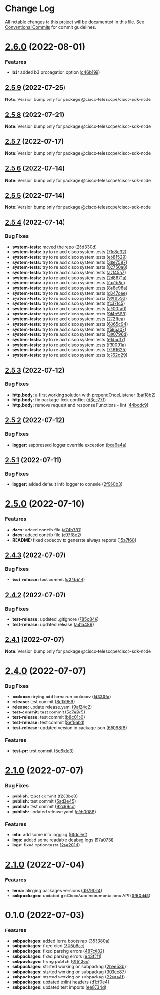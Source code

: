 # Change Log

All notable changes to this project will be documented in this file.
See [Conventional Commits](https://conventionalcommits.org) for commit guidelines.

# [2.6.0](https://github.com/cisco-open/otel-js/compare/@cisco-telescope/cisco-sdk-node@2.5.9...@cisco-telescope/cisco-sdk-node@2.6.0) (2022-08-01)


### Features

* **b3:** added b3 propagation option ([c46b199](https://github.com/cisco-open/otel-js/commit/c46b199bbee3fbf23ff7987d81e13691f2812ea6))





## [2.5.9](https://github.com/cisco-open/otel-js/compare/@cisco-telescope/cisco-sdk-node@2.5.8...@cisco-telescope/cisco-sdk-node@2.5.9) (2022-07-25)

**Note:** Version bump only for package @cisco-telescope/cisco-sdk-node





## [2.5.8](https://github.com/cisco-open/otel-js/compare/@cisco-telescope/cisco-sdk-node@2.5.7...@cisco-telescope/cisco-sdk-node@2.5.8) (2022-07-21)

**Note:** Version bump only for package @cisco-telescope/cisco-sdk-node





## [2.5.7](https://github.com/cisco-open/otel-js/compare/@cisco-telescope/cisco-sdk-node@2.5.6...@cisco-telescope/cisco-sdk-node@2.5.7) (2022-07-17)

**Note:** Version bump only for package @cisco-telescope/cisco-sdk-node

## [2.5.6](https://github.com/cisco-open/otel-js/compare/@cisco-telescope/cisco-sdk-node@2.5.5...@cisco-telescope/cisco-sdk-node@2.5.6) (2022-07-14)

**Note:** Version bump only for package @cisco-telescope/cisco-sdk-node

## [2.5.5](https://github.com/cisco-open/otel-js/compare/@cisco-telescope/cisco-sdk-node@2.5.4...@cisco-telescope/cisco-sdk-node@2.5.5) (2022-07-14)

**Note:** Version bump only for package @cisco-telescope/cisco-sdk-node

## [2.5.4](https://github.com/cisco-open/otel-js/compare/@cisco-telescope/cisco-sdk-node@2.5.3...@cisco-telescope/cisco-sdk-node@2.5.4) (2022-07-14)

### Bug Fixes

- **system-tests:** moved the repo ([26d330d](https://github.com/cisco-open/otel-js/commit/26d330db4ebc947afb178a7e61e7f3ffc3c9f191))
- **system-tests:** try to re add cisco system tests ([71c8c32](https://github.com/cisco-open/otel-js/commit/71c8c32b00e27527fd2b30886da2f81e9de11b99))
- **system-tests:** try to re add cisco system tests ([eb81529](https://github.com/cisco-open/otel-js/commit/eb81529457add9fa4b66f2a80ec5cd7445d5830e))
- **system-tests:** try to re add cisco system tests ([38e7587](https://github.com/cisco-open/otel-js/commit/38e75876dcc4bfdb141742145ecbc103aaa4d08b))
- **system-tests:** try to re add cisco system tests ([82750a8](https://github.com/cisco-open/otel-js/commit/82750a80bcfe1733134f8bed9bc214bb0109f238))
- **system-tests:** try to re add cisco system tests ([a2f45a7](https://github.com/cisco-open/otel-js/commit/a2f45a7c391e3d7b9ce28a20335246449f37f554))
- **system-tests:** try to re add cisco system tests ([2d8671a](https://github.com/cisco-open/otel-js/commit/2d8671af50fa598d0ef1cd92a1944a4d2f4ea433))
- **system-tests:** try to re add cisco system tests ([fac1b8c](https://github.com/cisco-open/otel-js/commit/fac1b8c6f141f248f448b4e346481b6919bcf298))
- **system-tests:** try to re add cisco system tests ([8a8e98a](https://github.com/cisco-open/otel-js/commit/8a8e98a1fd56ec010b1457c9ac3e698f803504a7))
- **system-tests:** try to re add cisco system tests ([d347cee](https://github.com/cisco-open/otel-js/commit/d347ceedc26478d6cca12e4c87846b1096a60af9))
- **system-tests:** try to re add cisco system tests ([99f859d](https://github.com/cisco-open/otel-js/commit/99f859d611a1ac4f298fa48bcf79b4e1ec0acf3e))
- **system-tests:** try to re add cisco system tests ([fc37fc5](https://github.com/cisco-open/otel-js/commit/fc37fc582712dd7c4130b3323a04f549b2463b19))
- **system-tests:** try to re add cisco system tests ([a900fa0](https://github.com/cisco-open/otel-js/commit/a900fa079106e43078278917786c99a86faf3c80))
- **system-tests:** try to re add cisco system tests ([9f4b568](https://github.com/cisco-open/otel-js/commit/9f4b568419b91f21db2c3469cdb112744edcdd8a))
- **system-tests:** try to re add cisco system tests ([272ffea](https://github.com/cisco-open/otel-js/commit/272ffea3ab107aa99b193f5a167390af4485c892))
- **system-tests:** try to re add cisco system tests ([6365c94](https://github.com/cisco-open/otel-js/commit/6365c94b3ae47684875d2d4f6a2f4d6788bbb36a))
- **system-tests:** try to re add cisco system tests ([f595a07](https://github.com/cisco-open/otel-js/commit/f595a07f7b6e46aa328ef2037c688f8041d3066f))
- **system-tests:** try to re add cisco system tests ([300796d](https://github.com/cisco-open/otel-js/commit/300796da006c1352698c0f7094267889979d5433))
- **system-tests:** try to re add cisco system tests ([e1d5df7](https://github.com/cisco-open/otel-js/commit/e1d5df7893910ebddc9867f48e7b3c0a455e1901))
- **system-tests:** try to re add cisco system tests ([f30091a](https://github.com/cisco-open/otel-js/commit/f30091a744c83c1f8ee6e55802cbda495cc056a7))
- **system-tests:** try to re add cisco system tests ([7361625](https://github.com/cisco-open/otel-js/commit/7361625f314ca9db9eb55db2a75fdb81cf0c1a21))
- **system-tests:** try to re add cisco system tests ([c762d29](https://github.com/cisco-open/otel-js/commit/c762d29711a7e136a714852a909df8a69373f616))

## [2.5.3](https://github.com/cisco-open/otel-js/compare/@cisco-telescope/cisco-sdk-node@2.5.2...@cisco-telescope/cisco-sdk-node@2.5.3) (2022-07-12)

### Bug Fixes

- **http.body:** a first working solution with prependOnceListener ([baf18b2](https://github.com/cisco-open/otel-js/commit/baf18b2998c4ecf8663feb023011efe90d35694c))
- **http.body:** fix package-lock conflict ([d3ce77f](https://github.com/cisco-open/otel-js/commit/d3ce77f6569a747c740c1170b56bbef434dee3d0))
- **http.body:** remove request and response Functions - lint ([44bcdc9](https://github.com/cisco-open/otel-js/commit/44bcdc982d13125cb2725e1fbacc93acfba1420c))

## [2.5.2](https://github.com/cisco-open/otel-js/compare/@cisco-telescope/cisco-sdk-node@2.5.1...@cisco-telescope/cisco-sdk-node@2.5.2) (2022-07-12)

### Bug Fixes

- **logger:** suppressed logger override exception ([bda6a4a](https://github.com/cisco-open/otel-js/commit/bda6a4a739933d2b68134e75952c8f3a8d5f5b2a))

## [2.5.1](https://github.com/cisco-open/otel-js/compare/@cisco-telescope/cisco-sdk-node@2.5.0...@cisco-telescope/cisco-sdk-node@2.5.1) (2022-07-11)

### Bug Fixes

- **logger:** added default info logger to console ([2f960b3](https://github.com/cisco-open/otel-js/commit/2f960b3b6dc71c18b084088cc5721125ab776594))

# [2.5.0](https://github.com/cisco-open/otel-js/compare/@cisco-telescope/cisco-sdk-node@2.4.3...@cisco-telescope/cisco-sdk-node@2.5.0) (2022-07-10)

### Features

- **docs:** added contrib file ([e74b787](https://github.com/cisco-open/otel-js/commit/e74b787fc508632de6bd45bc1a6ba82485d8352b))
- **docs:** added contrib file ([e97f8e2](https://github.com/cisco-open/otel-js/commit/e97f8e2ce8d8b955a5dd9019ebc68ffa76de2e7a))
- **README:** fixed codecov to generate always reports ([15a7f68](https://github.com/cisco-open/otel-js/commit/15a7f68a909983f625d85b3b276e63816319e982))

## [2.4.3](https://github.com/cisco-open/otel-js/compare/@cisco-telescope/cisco-sdk-node@2.4.2...@cisco-telescope/cisco-sdk-node@2.4.3) (2022-07-07)

### Bug Fixes

- **test-release:** test commit ([e24bb14](https://github.com/cisco-open/otel-js/commit/e24bb14936ce7a21ea0615061e248db1cb7f5a49))

## [2.4.2](https://github.com/cisco-open/otel-js/compare/@cisco-telescope/cisco-sdk-node@2.4.1...@cisco-telescope/cisco-sdk-node@2.4.2) (2022-07-07)

### Bug Fixes

- **test-release:** updated .gitignore ([785c846](https://github.com/cisco-open/otel-js/commit/785c8465be5c1094736c5e360ba023a63d1b37ee))
- **test-release:** updated release ([a41a489](https://github.com/cisco-open/otel-js/commit/a41a48915d6a4703a6a3297f430d731a11c4bc73))

## [2.4.1](https://github.com/cisco-open/otel-js/compare/@cisco-telescope/cisco-sdk-node@2.4.0...@cisco-telescope/cisco-sdk-node@2.4.1) (2022-07-07)

**Note:** Version bump only for package @cisco-telescope/cisco-sdk-node

# [2.4.0](https://github.com/cisco-open/otel-js/compare/@cisco-telescope/cisco-sdk-node@2.1.0...@cisco-telescope/cisco-sdk-node@2.4.0) (2022-07-07)

### Bug Fixes

- **codecov:** trying add lerna run codecov ([fd339fa](https://github.com/cisco-open/otel-js/commit/fd339faf232b4e7dbcf1cbb923f3bb3e63c227cb))
- **release:** test commit ([8c15959](https://github.com/cisco-open/otel-js/commit/8c1595921c92ab4ee4b265c460e0af2c70551c04))
- **release:** update release.yaml ([9af24c2](https://github.com/cisco-open/otel-js/commit/9af24c2b1a5448bf96f66254fadc58461c6d30b7))
- **test-commit:** test commit ([5c7e8c5](https://github.com/cisco-open/otel-js/commit/5c7e8c51260db9c5c9bb32b78915680dcda3f6cf))
- **test-release:** test commit ([b8c01b0](https://github.com/cisco-open/otel-js/commit/b8c01b0e0b4fb8e54828b25192f93beb5054a661))
- **test-release:** test commit ([8ef9abd](https://github.com/cisco-open/otel-js/commit/8ef9abd7edbea5e168dc0876e03ef398a9228c59))
- **test-release:** updated version in package.json ([69098f8](https://github.com/cisco-open/otel-js/commit/69098f88f3fa7b448dd7a1e0f1584c62e4871e96))

### Features

- **test-pr:** test commit ([5c6fde3](https://github.com/cisco-open/otel-js/commit/5c6fde359fbee4bf3562d268d421c2f37230818a))

# [2.1.0](https://github.com/cisco-open/otel-js/compare/@cisco-telescope/cisco-sdk-node@2.0.2...@cisco-telescope/cisco-sdk-node@2.1.0) (2022-07-07)

### Bug Fixes

- **publish:** teset commit ([f268be0](https://github.com/cisco-open/otel-js/commit/f268be055b9b39a579d3b95e58ea1f152da9c7d8))
- **publish:** test commit ([5ad3e45](https://github.com/cisco-open/otel-js/commit/5ad3e45f60d3f0b771a44db5c82a3e824a310fc5))
- **publish:** test commit ([92c99cc](https://github.com/cisco-open/otel-js/commit/92c99cc6c1a67569fbc88bf8bdb54dcbe17b97da))
- **publish:** updated release.yaml ([c9b0086](https://github.com/cisco-open/otel-js/commit/c9b00869888847091d283ce45e1d555dfb21445c))

### Features

- **info:** add some info logging ([6fdc9ef](https://github.com/cisco-open/otel-js/commit/6fdc9eff2099b8891c79eb1404ebe0d0f8271d9d))
- **logs:** added some readable deabug logs ([97a073f](https://github.com/cisco-open/otel-js/commit/97a073ffc05031fe7684e53b4c797ea91b81ddf8))
- **logs:** fixed option tests ([2ae2814](https://github.com/cisco-open/otel-js/commit/2ae28142264bcc6913d6f229b6b32b480b5973e6))

# [2.1.0](https://github.com/epsagon/otel-js/compare/cisco-telescope@0.1.1...cisco-telescope@2.1.0) (2022-07-04)

### Features

- **lerna:** alinging packages versions ([d979024](https://github.com/epsagon/otel-js/commit/d9790244f1f928364eaf3811cd670f4bbf41dce6))
- **subpackages:** updated getCiscoAutoInstrumentations API ([9f50dd8](https://github.com/epsagon/otel-js/commit/9f50dd84ae57de18b294009ca53bd50f91c57c6b))

# 0.1.0 (2022-07-03)

### Features

- **subpackages:** added lerna bootstrap ([353380a](https://github.com/epsagon/otel-js/commit/353380ac41bbdfcccf143ca0d123206a1e616438))
- **subpackages:** fixed cicd ([306b5dc](https://github.com/epsagon/otel-js/commit/306b5dc6a60ed3538185e107680a71d52075c17e))
- **subpackages:** fixed parsing errors ([487c082](https://github.com/epsagon/otel-js/commit/487c0828b6588b1b5138a096c935a6558e93f6d7))
- **subpackages:** fixed parsing errors ([e43f5f1](https://github.com/epsagon/otel-js/commit/e43f5f19eefd764225529b5c5087252c00a0e416))
- **subpackages:** fixing publish ([0f512ec](https://github.com/epsagon/otel-js/commit/0f512ec9ff57a278856b66ee3076d2df6d92a246))
- **subpackages:** started working on subpackag ([2bee53b](https://github.com/epsagon/otel-js/commit/2bee53b4b38c41b65197cafe31c9a4ef03c4b6bd))
- **subpackages:** started working on subpackag ([303cc87](https://github.com/epsagon/otel-js/commit/303cc87005d9741d2bcdb01904429f4a64020ab1))
- **subpackages:** started working on subpackag ([22eaa4f](https://github.com/epsagon/otel-js/commit/22eaa4f920a157b385dc1164e4a9ce50d730ce0d))
- **subpackages:** updated eslint headers ([d1cf0e4](https://github.com/epsagon/otel-js/commit/d1cf0e435c0bcd19321a4aedb71c0cc7f910fdd1))
- **subpackages:** updated test imports ([ee8734d](https://github.com/epsagon/otel-js/commit/ee8734de3cf47b53b4de0080662f3e97c9569eab))
